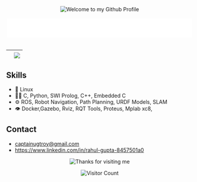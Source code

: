 <!-- "Hero" Header -->
<div align="center">
  <img src="https://github.com/rahulelex/rahulelex/blob/master/images/welcome.png?raw=true" style="max-width: 100%;" alt="Welcome to my Github Profile" />
  <br />
  <br />
  <img height="50" alt="My Name is Livio and I like Node.js" src="https://raw.githubusercontent.com/rahulelex/rahulelex/master/images/personal_note.svg" />
  <br />
  <br />
</div>


|</a> | <a href="https://github.com/rahulelex/github-readme-stats"><img align="center" src="https://github-readme-stats.vercel.app/api/top-langs/?username=rahulelex&layout=compact&theme=buefy&hide_border=true" /></a> |
| ------------- | ------------- |


## Skills
- 💽 Linux
- 👨‍💻 C, Python, SWI Prolog, C++, Embedded C
- ⚙️ ROS, Robot Navigation, Path Planning, URDF Models, SLAM
- 👁 Docker,Gazebo, Rviz, RQT Tools, Proteus, Mplab xc8, 

## Contact
- captainugtroy@gmail.com
- https://www.linkedin.com/in/rahul-gupta-8457501a0

<!-- Footer -->
<div align="center">
<img height="120" alt="Thanks for visiting me" width="100%" src="https://raw.githubusercontent.com/rahulelex/rahulelex/master/images/marquee.svg" />
<br />

![Visitor Count](https://profile-counter.glitch.me/rahulelex/count.svg)
<br />
<br />
</div>
